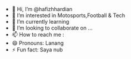 - 👋 Hi, I’m @hafizhhardian
- 👀 I’m interested in Motosports,Football & Tech
- 🌱 I’m currently learning 
- 💞️ I’m looking to collaborate on ...
- 📫 How to reach me :
- 😄 Pronouns: Lanang
- ⚡ Fun fact: Saya nub

<!---
hafizhhardian/hafizhhardian is a ✨ special ✨ repository because its `README.md` (this file) appears on your GitHub profile.
You can click the Preview link to take a look at your changes.
--->
